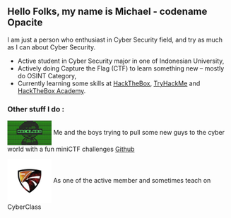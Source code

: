 ## Hello Folks, my name is Michael - codename Opacite

I am just a person who enthusiast in Cyber Security field, and try as much as I can about Cyber Security.

- Active student in Cyber Security major in one of Indonesian University,
- Actively doing Capture the Flag (CTF) to learn something new – mostly do OSINT Category,
- Currently learning some skills at [HackTheBox][HTB], [TryHackMe][THM] and [HackTheBox Academy][HackTheBoxAca].

### Other stuff I do :

[<img align="center" alt="HackLabs" width="100px" src="images/HackLabs.jpg">][HackLabs]
Me and the boys trying to pull some new guys to the cyber world with a fun miniCTF challenges
[Github][HackLabsGit]

[<img align="center" alt="Cyber Security Community" width="100px" src="images/csc.png">][CSC]
As one of the active member and sometimes teach on CyberClass

[HTB]: https://www.hackthebox.eu/home/users/profile/292695
[THM]: https://tryhackme.com/
[HackLabs]: https://www.instagram.com/hacklabs.id/
[HackLabsGit]: https://github.com/HackLabsId/HackLabsChall/
[CSC]: https://student-activity.binus.ac.id/csc/
[HackTheBoxAca]: https://academy.hackthebox.eu/
